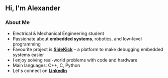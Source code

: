 ## Hi, I'm Alexander

### About Me
- Electrical & Mechanical Engineering student
- Passionate about **embedded systems**, robotics, and low-level programming
- Favourite project is **[SideKick](https://github.com/Sidekick-Robotics/Sight)** – a platform to make debugging embedded systems easier
- I enjoy solving real-world problems with code and hardware
- Main languages: C++, C, Python
- Let's connect on **[LinkedIn](https://www.linkedin.com/in/alexander-armitage-69a429334/)**
